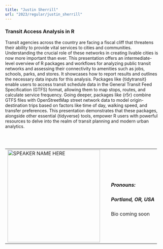 ```yaml
---
title: "Justin Sherrill"
url: "2023/regular/justin_sherrill"
---
```


### Transit Access Analysis in R

Transit agencies across the country are facing a fiscal cliff that threatens their ability to provide vital services to cities and communities. Understanding the crucial role of these networks in creating livable cities is now more important than ever. This presentation offers an intermediate-level overview of R packages and workflows for analyzing public transit networks and assessing their connectivity to amenities such as jobs, schools, parks, and stores. It showcases how to report results and outlines the necessary data inputs for this analysis. Packages like {tidytransit} enable users to access transit schedule data in the General Transit Feed Specification (GTFS) format, allowing them to map stops, routes, and calculate service frequency. Going deeper, packages like {r5r} combine GTFS files with OpenStreetMap street network data to model origin-destination trips based on factors like time of day, walking speed, and transfer preferences. This presentation demonstrates that these packages, alongside other essential {tidyverse} tools, empower R users with powerful resources to delve into the realm of transit planning and modern urban analytics.

<br><br>

<table>
  <tr><td><img width="300px" style="float: left; padding: 0px 20px 0px 0px;" 
           src="../../../../img/logo/logo_2023/logo_2023.png" alt="SPEAKER NAME HERE"></td>
  <td>
      <h5>Pronouns: </h5>
      <h5>Portland, OR, USA</h5>
      Bio coming soon
      </td></tr>

</table>


